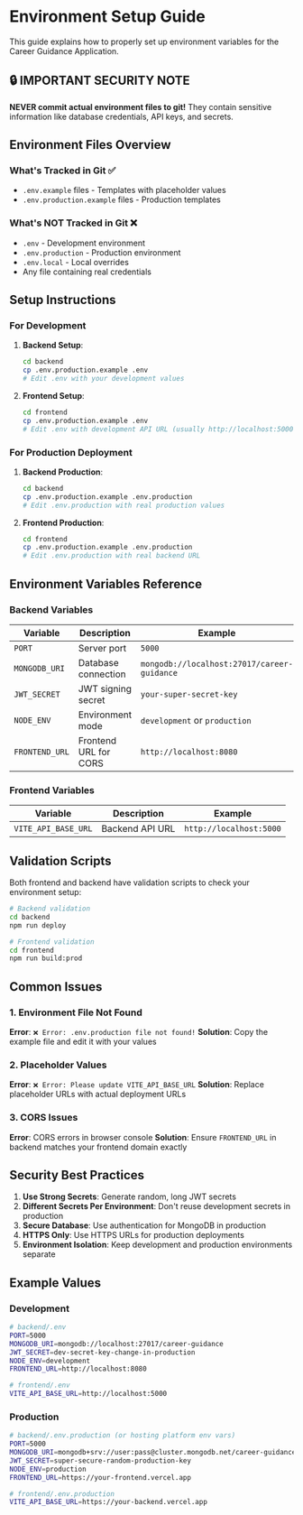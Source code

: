# Environment Setup Guide

This guide explains how to properly set up environment variables for the Career Guidance Application.

## 🔒 **IMPORTANT SECURITY NOTE**

**NEVER commit actual environment files to git!** They contain sensitive information like database credentials, API keys, and secrets.

## Environment Files Overview

### What's Tracked in Git ✅

- `.env.example` files - Templates with placeholder values
- `.env.production.example` files - Production templates

### What's NOT Tracked in Git ❌

- `.env` - Development environment
- `.env.production` - Production environment
- `.env.local` - Local overrides
- Any file containing real credentials

## Setup Instructions

### For Development

1. **Backend Setup**:

   ```bash
   cd backend
   cp .env.production.example .env
   # Edit .env with your development values
   ```

2. **Frontend Setup**:
   ```bash
   cd frontend
   cp .env.production.example .env
   # Edit .env with development API URL (usually http://localhost:5000)
   ```

### For Production Deployment

1. **Backend Production**:

   ```bash
   cd backend
   cp .env.production.example .env.production
   # Edit .env.production with real production values
   ```

2. **Frontend Production**:
   ```bash
   cd frontend
   cp .env.production.example .env.production
   # Edit .env.production with real backend URL
   ```

## Environment Variables Reference

### Backend Variables

| Variable       | Description           | Example                                     |
| -------------- | --------------------- | ------------------------------------------- |
| `PORT`         | Server port           | `5000`                                      |
| `MONGODB_URI`  | Database connection   | `mongodb://localhost:27017/career-guidance` |
| `JWT_SECRET`   | JWT signing secret    | `your-super-secret-key`                     |
| `NODE_ENV`     | Environment mode      | `development` or `production`               |
| `FRONTEND_URL` | Frontend URL for CORS | `http://localhost:8080`                     |

### Frontend Variables

| Variable            | Description     | Example                 |
| ------------------- | --------------- | ----------------------- |
| `VITE_API_BASE_URL` | Backend API URL | `http://localhost:5000` |

## Validation Scripts

Both frontend and backend have validation scripts to check your environment setup:

```bash
# Backend validation
cd backend
npm run deploy

# Frontend validation
cd frontend
npm run build:prod
```

## Common Issues

### 1. Environment File Not Found

**Error**: `❌ Error: .env.production file not found!`
**Solution**: Copy the example file and edit it with your values

### 2. Placeholder Values

**Error**: `❌ Error: Please update VITE_API_BASE_URL`
**Solution**: Replace placeholder URLs with actual deployment URLs

### 3. CORS Issues

**Error**: CORS errors in browser console
**Solution**: Ensure `FRONTEND_URL` in backend matches your frontend domain exactly

## Security Best Practices

1. **Use Strong Secrets**: Generate random, long JWT secrets
2. **Different Secrets Per Environment**: Don't reuse development secrets in production
3. **Secure Database**: Use authentication for MongoDB in production
4. **HTTPS Only**: Use HTTPS URLs for production deployments
5. **Environment Isolation**: Keep development and production environments separate

## Example Values

### Development

```bash
# backend/.env
PORT=5000
MONGODB_URI=mongodb://localhost:27017/career-guidance
JWT_SECRET=dev-secret-key-change-in-production
NODE_ENV=development
FRONTEND_URL=http://localhost:8080

# frontend/.env
VITE_API_BASE_URL=http://localhost:5000
```

### Production

```bash
# backend/.env.production (or hosting platform env vars)
PORT=5000
MONGODB_URI=mongodb+srv://user:pass@cluster.mongodb.net/career-guidance
JWT_SECRET=super-secure-random-production-key
NODE_ENV=production
FRONTEND_URL=https://your-frontend.vercel.app

# frontend/.env.production
VITE_API_BASE_URL=https://your-backend.vercel.app
```
